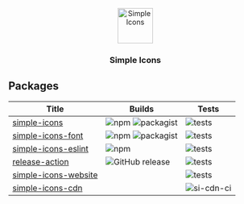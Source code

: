 <p align="center">
<img src="https://cdn.simpleicons.org/simpleicons/000/fff" alt="Simple Icons" width=70>
<h3 align="center">Simple Icons</h3>
</p>

## Packages

| Title                  | Builds                                              | Tests                       |
| ---------------------- | --------------------------------------------------- | --------------------------- |
| [simple-icons]         | ![npm][si-npm] ![packagist][si-packagist]           | ![tests][si-ci]             |
| [simple-icons-font]    | ![npm][si-font-npm] ![packagist][si-font-packagist] | ![tests][si-font-ci]        |
| [simple-icons-eslint]  | ![npm][si-eslint-npm]                               | ![tests][si-eslint-ci]      |
| [release-action]       | ![GitHub release][release-action-version]           | ![tests][release-action-ci] |
| [simple-icons-website] |                                                     | ![tests][si-website-ci]     |
| [simple-icons-cdn]     |                                                     | ![si-cdn-ci]                |

[release-action-ci]: https://img.shields.io/github/actions/workflow/status/simple-icons/release-action/verify.yml?branch=master&logo=github&label=tests
[release-action-version]: https://img.shields.io/github/v/release/simple-icons/release-action?logo=githubactions&logoColor=white&label=release
[release-action]: https://github.com/simple-icons/release-action
[si-cdn-ci]: https://img.shields.io/website?url=https%3A%2F%2Fcdn.simpleicons.org&logo=simpleicons&logoColor=white&label=CDN
[si-ci]: https://img.shields.io/github/actions/workflow/status/simple-icons/simple-icons/verify.yml?branch=develop&logo=github&label=tests
[si-eslint-ci]: https://img.shields.io/github/actions/workflow/status/simple-icons/simple-icons-eslint/verify.yml?branch=develop&logo=github&label=tests
[si-eslint-npm]: https://img.shields.io/npm/v/eslint-config-simple-icons?logo=npm&logoColor=white
[si-font-ci]: https://img.shields.io/github/actions/workflow/status/simple-icons/simple-icons-font/verify.yml?branch=develop&logo=github&label=tests
[si-font-npm]: https://img.shields.io/npm/v/simple-icons-font?logo=npm&logoColor=white
[si-font-packagist]: https://img.shields.io/packagist/v/simple-icons/simple-icons-font?logo=packagist&logoColor=white
[si-npm]: https://img.shields.io/npm/v/simple-icons?logo=npm&logoColor=white
[si-packagist]: https://img.shields.io/packagist/v/simple-icons/simple-icons?logo=packagist&logoColor=white
[si-website-ci]: https://img.shields.io/github/actions/workflow/status/simple-icons/simple-icons-website/verify.yml?branch=master&logo=github&label=tests
[simple-icons-cdn]: https://github.com/litomore/simple-icons-cdn
[simple-icons-eslint]: https://github.com/simple-icons/simple-icons-eslint
[simple-icons-font]: https://github.com/simple-icons/simple-icons-font
[simple-icons-website]: https://github.com/simple-icons/simple-icons-website
[simple-icons]: https://github.com/simple-icons/simple-icons
